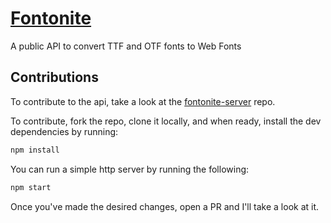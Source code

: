# [Fontonite](http://therebelrobot.github.io/fontonite)
A public API to convert TTF and OTF fonts to Web Fonts

## Contributions
To contribute to the api, take a look at the [fontonite-server](https://github.com/therebelrobot/fontonite-server) repo.

To contribute, fork the repo, clone it locally, and when ready, install the dev dependencies by running:

```bash
npm install
```

You can run a simple http server by running the following:

```bash
npm start
```

Once you've made the desired changes, open a PR and I'll take a look at it.
